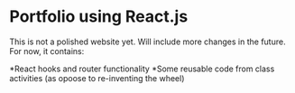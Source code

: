 # Portfolio using React.js

This is not a polished website yet.
Will include more changes in the future.
For now, it contains:

*React hooks and router functionality
*Some reusable code from class activities (as opoose to re-inventing the wheel)
